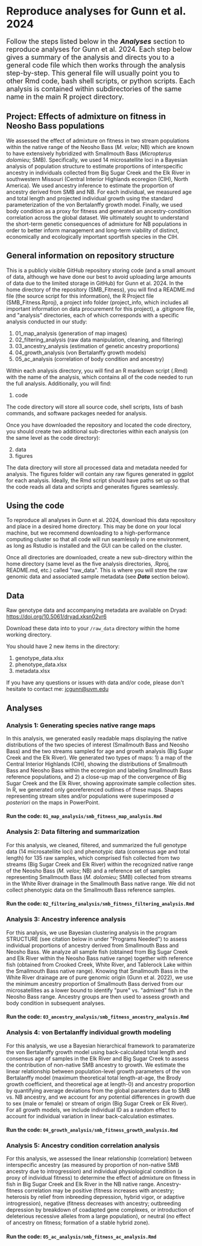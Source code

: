 # Reproduce analyses for Gunn et al. 2024
<font size="+1">Follow the steps listed below in the <b><i>Analyses</i></b> section to reproduce analyses for Gunn et al. 2024. Each step below gives a summary of the analysis and directs you to a general code file which then works through the analysis step-by-step. This general file will usually point you to other Rmd code, bash shell scripts, or python scripts. Each analysis is contained within subdirectories of the same name in the main R project directory.</font>

## Project: Effects of admixture on fitness in Neosho Bass populations 
We assessed the effect of admixture on fitness in two stream populations within the native range of the Neosho Bass (<i>M. velox</i>; NB) which are known to have extensively hybridized with Smallmouth Bass (<i>Micropterus dolomieu</i>; SMB). Specifically, we used 14 microsatellite loci in a Bayesian analysis of population structure to estimate proportions of interspecific ancestry in individuals collected from Big Sugar Creek and the Elk River in southwestern Missouri (Central Interior Highlands ecoregion (CIH), North America). We used ancestry inference to estimate the proportion of ancestry derived from SMB and NB. For each individual, we measured age and total length and projected individual growth using the standard parameterization of the von Bertalanffy growth model. Finally, we used body condition as a proxy for fitness and generated an ancestry-condition correlation across the global dataset. We ultimately sought to understand the short-term genetic consequences of admixture for NB populations in order to better inform management and long-term viability of distinct, economically and ecologically important sportfish species in the CIH.

## General information on repository structure
This is a publicly visible GitHub repository storing code (and a small amount of data, although we have done our best to avoid uploading large amounts of data due to the limited storage in GitHub) for Gunn et al. 2024. In the home directory of the repository (SMB_Fitness), you will find a README.md file (the source script for this information), the R Project file (SMB_Fitness.Rproj), a project info folder (project_info, which includes all important information on data procurement for this project), a .gitignore file, and "analysis" directories, each of which corresponds with a specific analysis conducted in our study:

1) 01_map_analysis (generation of map images)
2) 02_filtering_analysis (raw data manipulation, cleaning, and filtering)
3) 03_ancestry_analysis (estimation of genetic ancestry proportions)
4) 04_growth_analysis (von Bertalanffy growth models)
5) 05_ac_analysis (correlation of body condition and ancestry)

Within each analysis directory, you will find an R markdown script (.Rmd) with the name of the analysis, which contains all of the code needed to run the full analysis. Additionally, you will find:

1) code

The code directory will store all source code, shell scripts, lists of bash commands, and software packages needed for analysis. 

Once you have downloaded the repository and located the code directory, you should create two additional sub-directories within each analysis (on the same level as the code directory):

2) data
3) figures

The data directory will store all processed data and metadata needed for analysis. The figures folder will contain any raw figures generated in ggplot for each analysis. Ideally, the Rmd script should have paths set up so that the code reads all data and scripts and generates figures seamlessly.

## Using the code
To reproduce all analyses in Gunn et al. 2024, download this data repository and place in a desired home directory. This may be done on your local machine, but we recommend downloading to a high-performance computing cluster so that all code will run seamlessly in one environment, as long as Rstudio is installed and the GUI can be called on the cluster.

Once all directories are downloaded, create a new sub-directory within the home directory (same level as the five analysis directories, .Rproj, README.md, etc.) called "raw_data". This is where you will store the raw genomic data and associated sample metadata (see <i><b>Data</i></b> section below).

## Data

Raw genotype data and accompanying metadata are available on Dryad: https://doi.org/10.5061/dryad.xksn02vr6

Download these data into to your `/raw_data` directory within the home working directory.

You should have 2 new items in the directory: <br>

1.  genotype_data.xlsx <br>
2.  phenotype_data.xlsx <br>
3.  metadata.xlsx <br>

If you have any questions or issues with data and/or code, please don't hesitate to contact me: jcgunn@uvm.edu

## Analyses

### Analysis 1: Generating species native range maps
In this analysis, we generated easily readable maps displaying the native distributions of the two species of interest (Smallmouth Bass and Neosho Bass) and the two streams sampled for age and growth analysis (Big Sugar Creek and the Elk River). We generated two types of maps: 1) a map of the Central Interior Highlands (CIH), showing the distributions of Smallmouth Bass and Neosho Bass within the ecoregion and labeling Smallmouth Bass reference populations, and 2) a close-up map of the convergence of Big Sugar Creek and the Elk River, showing approximate sample collection sites. In R, we generated only georeferenced outlines of these maps. Shapes representing stream sites and/or populations were superimposed <i>a posteriori</i> on the maps in PowerPoint.

#### Run the code: `01_map_analysis/smb_fitness_map_analysis.Rmd`

### Analysis 2: Data filtering and summarization
For this analysis, we cleaned, filtered, and summarized the full genotype data (14 microsatellite loci) and phenotypic data (consensus age and total length) for 135 raw samples, which comprised fish collected from two streams (Big Sugar Creek and Elk River) within the recognized native range of the Neosho Bass (<i>M. velox</i>; NB) and a reference set of samples representing Smallmouth Bass (<i>M. dolomieu</i>; SMB) collected from streams in the White River drainage in the Smallmouth Bass native range. We did not collect phenotypic data on the Smallmouth Bass reference samples.

#### Run the code: `02_filtering_analysis/smb_fitness_filtering_analysis.Rmd`

### Analysis 3: Ancestry inference analysis
For this analysis, we use Bayesian clustering analysis in the program STRUCTURE (see citation below in under "Programs Needed") to assess individual proportions of ancestry derived from Smallmouth Bass and Neosho Bass. We analyze all sample fish (obtained from Big Sugar Creek and Elk River within the Neosho Bass native range) together with reference fish (obtained from Crooked Creek, White River, and Tablerock Lake within the Smallmouth Bass native range). Knowing that Smallmouth Bass in the White River drainage are of pure genomic origin (Gunn et al. 2022), we use the minimum ancestry proportion of Smallmouth Bass derived from our microsatellites as a lower bound to identify "pure" vs. "admixed" fish in the Neosho Bass range. Ancestry groups are then used to assess growth and body condition in subsequent analyses.

#### Run the code: `03_ancestry_analysis/smb_fitness_ancestry_analysis.Rmd`

### Analysis 4: von Bertalanffy individual growth modeling
For this analysis, we use a Bayesian hierarchical framework to paramaterize the von Bertalanffy growth model using back-calculated total length and consensus age of samples in the Elk River and Big Sugar Creek to assess the contribution of non-native SMB ancestry to growth. We estimate the linear relationship between population-level growth parameters of the von Bertalanffy model (maximum theoretical total length-at-age, the Brody growth coefficient, and theoretical age at length-0) and ancestry proportion by quantifying average deviations from the global parameters due to SMB vs. NB ancestry, and we account for any potential differences in growth due to sex (male or female) or stream of origin (Big Sugar Creek or Elk River). For all growth models, we include individual ID as a random effect to account for individual variation in linear back-calculation estimates.

#### Run the code: `04_growth_analysis/smb_fitness_growth_analysis.Rmd`

### Analysis 5: Ancestry condition correlation analysis
For this analysis, we assessed the linear relationship (correlation) between interspecific ancestry (as measured by proportion of non-native SMB ancestry due to introgression) and individual physiological condition (a proxy of individual fitness) to determine the effect of admixture on fitness in fish in Big Sugar Creek and Elk River in the NB native range. Ancestry-fitness correlation may be positive (fitness increases with ancestry; heterosis by relief from inbreeding depression, hybrid vigor, or adaptive introgression), negative (fitness decreases with ancestry; outbreeding depression by breakdown of coadapted gene complexes, or introduction of deleterious recessive alleles from a large population), or neutral (no effect of ancestry on fitness; formation of a stable hybrid zone). 

#### Run the code: `05_ac_analysis/smb_fitness_ac_analysis.Rmd`
